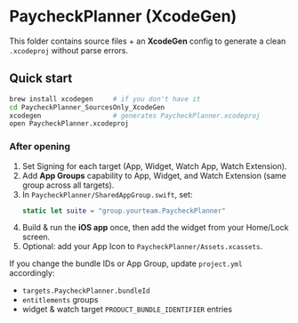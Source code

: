 
# PaycheckPlanner (XcodeGen)

This folder contains source files + an **XcodeGen** config to generate a clean `.xcodeproj` without parse errors.

## Quick start

```bash
brew install xcodegen     # if you don't have it
cd PaycheckPlanner_SourcesOnly_XcodeGen
xcodegen                  # generates PaycheckPlanner.xcodeproj
open PaycheckPlanner.xcodeproj
```

### After opening
1. Set Signing for each target (App, Widget, Watch App, Watch Extension).
2. Add **App Groups** capability to App, Widget, and Watch Extension (same group across all targets).
3. In `PaycheckPlanner/SharedAppGroup.swift`, set:
   ```swift
   static let suite = "group.yourteam.PaycheckPlanner"
   ```
4. Build & run the **iOS app** once, then add the widget from your Home/Lock screen.
5. Optional: add your App Icon to `PaycheckPlanner/Assets.xcassets`.

If you change the bundle IDs or App Group, update `project.yml` accordingly:
- `targets.PaycheckPlanner.bundleId`
- `entitlements` groups
- widget & watch target `PRODUCT_BUNDLE_IDENTIFIER` entries
